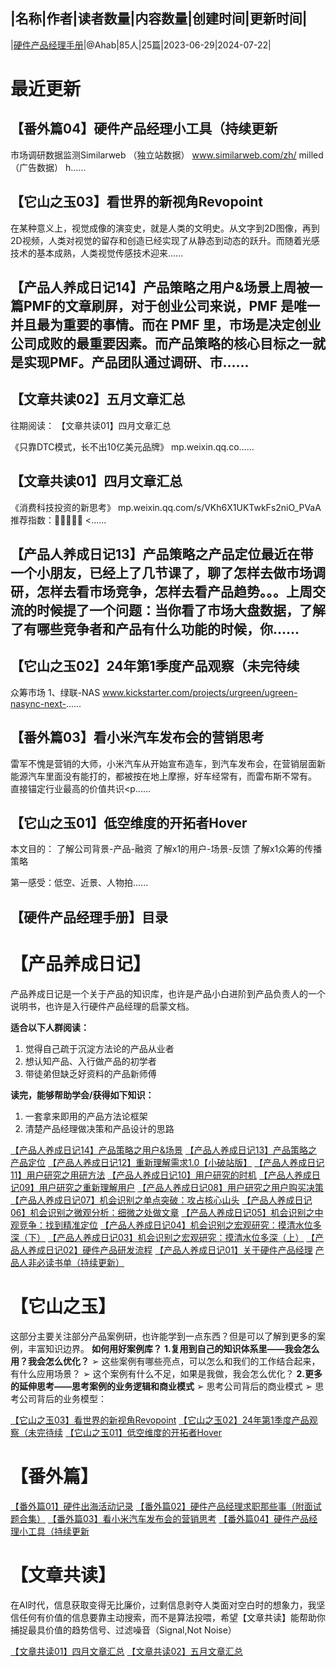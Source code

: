 |名称|作者|读者数量|内容数量|创建时间|更新时间|
---
|[硬件产品经理手册](https://xiaobot.net/p/HardwareProduct?refer=0b133df9-27dc-423b-8101-639049001c13)|@Ahab|85人|25篇|2023-06-29|2024-07-22|

# 最近更新
## 【番外篇04】硬件产品经理小工具（持续更新
市场调研数据监测Similarweb （独立站数据）
www.similarweb.com/zh/
milled（广告数据）
h......
## 【它山之玉03】看世界的新视角Revopoint
在某种意义上，视觉成像的演变史，就是人类的文明史。从文字到2D图像，再到2D视频，人类对视觉的留存和创造已经实现了从静态到动态的跃升。而随着光感技术的基本成熟，人类视觉传感技术迎来......
## 【产品人养成日记14】产品策略之用户&amp;场景上周被一篇PMF的文章刷屏，对于创业公司来说，PMF 是唯一并且最为重要的事情。而在 PMF 里，市场是决定创业公司成败的最重要因素。而产品策略的核心目标之一就是实现PMF。产品团队通过调研、市......
## 【文章共读02】五月文章汇总
往期阅读：
【文章共读01】四月文章汇总

《只靠DTC模式，长不出10亿美元品牌》
mp.weixin.qq.co......
## 【文章共读01】四月文章汇总
《消费科技投资的新思考》
mp.weixin.qq.com/s/VKh6X1UKTwkFs2niO_PVaA
推荐指数：🌟🌟🌟🌟🌟
<......
## 【产品人养成日记13】产品策略之产品定位最近在带一个小朋友，已经上了几节课了，聊了怎样去做市场调研，怎样去看市场竞争，怎样去看产品趋势。。。上周交流的时候提了一个问题：当你看了市场大盘数据，了解了有哪些竞争者和产品有什么功能的时候，你......
## 【它山之玉02】24年第1季度产品观察（未完待续
众筹市场
1、绿联-NAS
www.kickstarter.com/projects/urgreen/ugreen-nasync-next-......
## 【番外篇03】看小米汽车发布会的营销思考
雷军不愧是营销的大师，小米汽车从开始宣布造车，到汽车发布会，在营销层面新能源汽车里面没有能打的，都被按在地上摩擦，好车经常有，而雷布斯不常有。
直接锚定行业最高的价值共识<p......
## 【它山之玉01】低空维度的开拓者Hover
本文目的：
了解公司背景-产品-融资
了解x1的用户-场景-反馈
了解x1众筹的传播策略

第一感受：低空、近景、人物拍......
## 【硬件产品经理手册】目录<h1><strong>【产品养成日记】</strong></h1>产品养成日记是一个关于产品的知识库，也许是产品小白进阶到产品负责人的一个说明书，也许是入行硬件产品经理的启蒙文档。

<strong>适合以下人群阅读：</strong>
<ol><li>觉得自己疏于沉淀方法论的产品从业者
</li><li>想认知产品、入行做产品的初学者
</li><li>带徒弟但缺乏好资料的产品新师傅
</li></ol><strong>读完，能够帮助学会/获得如下知识：</strong>
<ol><li>一套拿来即用的产品方法论框架
</li><li>清楚产品经理做决策和产品设计的思路
</li></ol>
<a target="_blank" rel="noopener noreferrer nofollow" href="https://xiaobot.net/post/75cff2e6-aa61-4f36-a069-e6c3f2d15582">【产品人养成日记14】产品策略之用户&amp;场景</a>
<a target="_blank" rel="noopener noreferrer nofollow" href="https://xiaobot.net/post/a0dcf9c6-87c5-4578-b7cf-ab38b6b31e3a?refer=3f2b8c2c-80e1-4c1f-86e3-62349491eff1">【产品人养成日记13】产品策略之产品定位</a>
<a target="_blank" rel="noopener noreferrer nofollow" href="https://xiaobot.net/post/8a0d1245-4601-4048-bb69-edb4e78a0ab6">【产品人养成日记12】重新理解需求1.0【小破站版】</a>
<a target="_blank" rel="noopener noreferrer nofollow" href="https://xiaobot.net/post/4413a7c1-6b54-4c21-88d6-16a8df631681">【产品人养成日记11】用户研究之用研方法</a>
<a target="_blank" rel="noopener noreferrer nofollow" href="https://xiaobot.net/post/db3b3bc2-7c96-4ace-8569-7ff4d18ace9e?refer=3f2b8c2c-80e1-4c1f-86e3-62349491eff1">【产品人养成日记10】用户研究的时机</a>
<a target="_blank" rel="noopener noreferrer nofollow" href="https://xiaobot.net/post/59865d57-46dd-42f0-979d-15aa345c54a5?refer=3f2b8c2c-80e1-4c1f-86e3-62349491eff1">【产品人养成日记09】用户研究之重新理解用户</a>
<a target="_blank" rel="noopener noreferrer nofollow" href="https://xiaobot.net/post/3d293757-4aa1-453f-9fbd-97ffaca34d3a?refer=3f2b8c2c-80e1-4c1f-86e3-62349491eff1">【产品人养成日记08】用户研究之用户购买决策</a>
<a target="_blank" rel="noopener noreferrer nofollow" href="https://xiaobot.net/post/f3b5941a-22f3-45b1-ade2-ab0d4fadd3d7?refer=3f2b8c2c-80e1-4c1f-86e3-62349491eff1">【产品人养成日记07】机会识别之单点突破：攻占核心山头</a>
<a target="_blank" rel="noopener noreferrer nofollow" href="https://xiaobot.net/post/be3b5187-5e2e-4619-b55a-7528e8aae41a?refer=3f2b8c2c-80e1-4c1f-86e3-62349491eff1">【产品人养成日记06】机会识别之微观分析：细微之处做文章</a>
<a target="_blank" rel="noopener noreferrer nofollow" href="https://xiaobot.net/post/2161748e-f61d-4a47-8bdf-42a01568007c?refer=3f2b8c2c-80e1-4c1f-86e3-62349491eff1">【产品人养成日记05】机会识别之中观竞争：找到精准定位</a>
<a target="_blank" rel="noopener noreferrer nofollow" href="https://xiaobot.net/post/5b636507-92f5-4f35-876f-15d08417dae2">【产品人养成日记04】机会识别之宏观研究：摸清水位多深（下）</a>
<a target="_blank" rel="noopener noreferrer nofollow" href="https://xiaobot.net/post/b6119fae-4d8f-4f97-a4a5-e63e4e55d0bf">【产品人养成日记03】机会识别之宏观研究：摸清水位多深（上）</a>
<a target="_blank" rel="noopener noreferrer nofollow" href="https://xiaobot.net/post/04d1758f-1937-465e-a108-02240b8eb4be">【产品人养成日记02】硬件产品研发流程</a>
<a target="_blank" rel="noopener noreferrer nofollow" href="https://xiaobot.net/post/132496aa-ed38-4e39-864c-1f635780ce8e">【产品人养成日记01】关于硬件产品经理</a>
<a target="_blank" rel="noopener noreferrer nofollow" href="https://xiaobot.net/post/00025896-e4fc-434f-96f9-4fdde263061e">产品人非必读书单（持续更新）</a>


<h1>【它山之玉】</h1>
这部分主要关注部分产品案例研，也许能学到一点东西？但是可以了解到更多的案例，丰富知识边界。
<strong>如何用好案例库？</strong>
<strong>1.复用到自己的知识体系里——我会怎么用？我会怎么优化？</strong>
➢ 这些案例有哪些亮点，可以怎么和我们的工作结合起来，有什么应用场景？
➢ 这个案例有什么不足，如果是我做，我会怎么优化？
<strong>2.更多的延伸思考——思考案例的业务逻辑和商业模式</strong>
➢ 思考公司背后的商业模式
➢ 思考公司背后的业务模型：

<a target="_blank" rel="noopener noreferrer nofollow" href="https://xiaobot.net/post/2028580c-9da5-442c-953b-20c25eef2e10">【它山之玉03】看世界的新视角Revopoint</a>
<a target="_blank" rel="noopener noreferrer nofollow" href="https://xiaobot.net/post/5895693c-3091-47a5-bfd1-aad08a0c0a96?refer=3f2b8c2c-80e1-4c1f-86e3-62349491eff1">【它山之玉02】24年第1季度产品观察（未完待续</a>
<a target="_blank" rel="noopener noreferrer nofollow" href="https://xiaobot.net/post/260ed1fe-adcd-4928-8f6d-c8e952000ed5?refer=3f2b8c2c-80e1-4c1f-86e3-62349491eff1">【它山之玉01】低空维度的开拓者Hover</a>


<h1>【番外篇】</h1>
<a target="_blank" rel="noopener noreferrer nofollow" href="https://xiaobot.net/post/7c4fc86b-179d-4ed2-9d9b-9a24e736cb52">【番外篇01】硬件出海活动记录</a>
<a target="_blank" rel="noopener noreferrer nofollow" href="https://xiaobot.net/post/474e4de1-026a-4a5b-8d1b-2e496f538971">【番外篇02】硬件产品经理求职那些事（附面试题合集）</a>
<a target="_blank" rel="noopener noreferrer nofollow" href="https://xiaobot.net/post/82ce16ae-ed93-4976-ae3a-c2cd95b2bb75?refer=3f2b8c2c-80e1-4c1f-86e3-62349491eff1">【番外篇03】看小米汽车发布会的营销思考</a>
<a target="_blank" rel="noopener noreferrer nofollow" href="https://xiaobot.net/post/b9c68931-0f16-40cb-aa07-679f007601e3?refer=3f2b8c2c-80e1-4c1f-86e3-62349491eff1">【番外篇04】硬件产品经理小工具（持续更新</a>

<h1>【文章共读】</h1>在AI时代，信息获取变得无比廉价，过剩信息剥夺人类面对空白时的想象力，我坚信任何有价值的信息要靠主动搜索，而不是算法投喂，希望【文章共读】能帮助你捕捉最具价值的趋势信号、过滤噪音（Signal,Not Noise）

<a target="_blank" rel="noopener noreferrer nofollow" href="https://xiaobot.net/post/33f4535b-9c21-4629-9fd5-091275286639?refer=3f2b8c2c-80e1-4c1f-86e3-62349491eff1">【文章共读01】四月文章汇总</a>
<a target="_blank" rel="noopener noreferrer nofollow" href="https://xiaobot.net/post/822267d2-52f9-4392-82fb-f990f337e281">【文章共读02】五月文章汇总</a>


